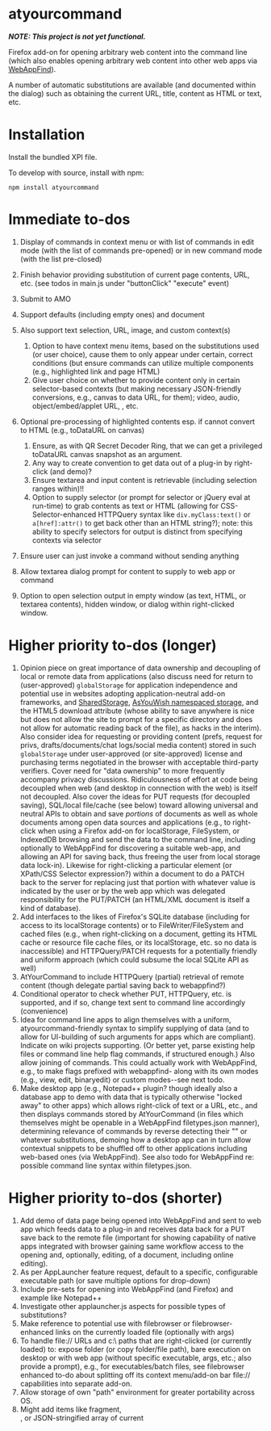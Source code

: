 # atyourcommand

***NOTE: This project is not yet functional.***

Firefox add-on for opening arbitrary web content into the command line
(which also enables opening arbitrary web content into other web apps
via [WebAppFind](https://github.com/brettz9/webappfind)).

A number of automatic substitutions are available (and documented within
the dialog) such as obtaining the current URL, title,
content as HTML or text, etc.

# Installation

Install the bundled XPI file.

To develop with source, install with npm:

`npm install atyourcommand`

# Immediate to-dos

1. Display of commands in context menu or with list of commands
in edit mode (with the list of commands pre-opened) or in
new command mode (with the list pre-closed)

1. Finish behavior providing substitution of current page contents,
URL, etc. (see todos in main.js under "buttonClick" "execute" event)

1. Submit to AMO

1. Support defaults (including empty ones) and document
1. Also support text selection, URL, image, and custom context(s)
	1. Option to have context menu items, based on the substitutions used (or
	user choice), cause them to only appear under certain, correct conditions
	(but ensure commands can utilize multiple components (e.g., highlighted
	link and page HTML)
	1. Give user choice on whether to provide content only in certain
	selector-based contexts (but making necessary JSON-friendly
	conversions, e.g., canvas to data URL, for them); video, audio,
	object/embed/applet URL, <a>, etc.
1. Optional pre-processing of highlighted contents esp. if cannot convert to
HTML (e.g., toDataURL on canvas)
	1. Ensure, as with QR Secret Decoder Ring, that we can get a privileged
	toDataURL canvas snapshot as an argument.
	1. Any way to create convention to get data out of a plug-in by
	right-click (and demo)?
	1. Ensure textarea and input content is retrievable (including selection
	ranges within)!!
	1. Option to supply selector (or prompt for selector or jQuery eval at
	run-time) to grab contents as text or HTML (allowing for
	CSS-Selector-enhanced HTTPQuery syntax like `div.myClass:text()`
	or `a[href]:attr()` to get
	back other than an HTML string?); note: this ability to specify selectors
	for output is distinct from specifying contexts via selector
1. Ensure user can just invoke a command without sending anything
1. Allow textarea dialog prompt for content to supply to web app or command
1. Option to open selection output in empty window (as text, HTML, or textarea
contents), hidden window, or dialog within right-clicked window.

# Higher priority to-dos (longer)

1. Opinion piece on great importance of data ownership and decoupling of local
or remote data from applications (also discuss need for return to (user-approved)
`globalStorage` for application independence and potential use in websites adopting
application-neutral add-on frameworks, and
[SharedStorage](https://gist.github.com/brettz9/8876920),
[AsYouWish namespaced storage](https://github.com/brettz9/asyouwish/),
and the HTML5 download attribute (whose ability to save anywhere is nice
but does not allow the site to prompt for a specific directory and does not
allow for automatic reading back of the file),
as hacks in the interim). Also consider idea for requesting or providing content
(prefs, request for privs, drafts/documents/chat logs/social media content) stored
in such `globalStorage` under user-approved (or site-approved) license and
purchasing terms negotiated in the browser with acceptable third-party verifiers.
Cover need for "data ownership" to more frequently accompany privacy
discussions. Ridiculousness of effort at code being decoupled when web (and
desktop in connection with the web) is itself not decoupled. Also cover the
ideas for PUT requests (for decoupled saving), SQL/local file/cache (see below)
toward allowing universal and
neutral APIs to obtain and save *portions* of documents as well as whole
documents among open data sources and applications (e.g., to right-click
when using a Firefox add-on for localStorage, FileSystem, or IndexedDB
browsing and send the data to the command line, including optionally
to WebAppFind for discovering a suitable web-app, and allowing an API
for saving back, thus freeing the user from local storage data lock-in).
Likewise for right-clicking a particular element (or XPath/CSS Selector
expression?) within a document to do a PATCH back to the server for
replacing just that portion with whatever value is indicated by the user or
by the web app which was delegated responsibility for the PUT/PATCH (an
HTML/XML document is itself a kind of database).
1. Add interfaces to the likes of Firefox's SQLite database (including
for access to its localStorage contents) or to FileWriter/FileSystem
and cached files (e.g., when right-clicking on a document, getting its
HTML cache or resource file cache files, or its localStorage, etc. so
no data is inaccessible) and HTTPQuery/PATCH requests for a
potentially friendly and uniform approach (which could subsume the
local SQLite API as well)
1. AtYourCommand to include HTTPQuery (partial) retrieval of remote content
(though delegate partial saving back to webappfind?)
1. Conditional operator to check whether PUT, HTTPQuery, etc. is supported,
and if so, change text sent to command line accordingly (convenience)
1. Idea for command line apps to align themselves with a uniform,
atyourcommand-friendly syntax to simplify supplying of data (and to allow for
UI-building of such arguments for apps which are compliant). Indicate on
wiki projects supporting. (Or better yet, parse existing help files or
command line help flag commands, if structured enough.) Also
allow joining of commands. This could actually work with WebAppFind,
e.g., to make flags prefixed with webappfind- along with its own modes
(e.g., view, edit, binaryedit) or custom modes--see next todo.
1. Make desktop app (e.g., Notepad++ plugin? though ideally also a
database app to demo with data that is typically otherwise "locked
away" to other apps) which allows right-click
of text or a URL, etc., and then displays commands stored by AtYourCommand
(in files which themselves might be openable in a WebAppFind filetypes.json
manner), determining relevance of commands by reverse detecting their
"<text>" or whatever substitutions, demoing how a desktop app can in
turn allow contextual snippets to be shuffled off to other applications
including web-based ones (via WebAppFind). See also todo for WebAppFind
re: possible command line syntax within filetypes.json.

# Higher priority to-dos (shorter)

1. Add demo of data page being opened into WebAppFind and sent to web app
which feeds data to a plug-in and receives data back for a PUT save back to
the remote file (important for showing capability of native apps integrated
with browser gaining same workflow access to the opening and, optionally,
editing, of a document, including online editing).
1. As per AppLauncher feature request, default to a specific, configurable
executable path (or save multiple options for drop-down)
1. Include pre-sets for opening into WebAppFind (and Firefox) and
example like Notepad++
1. Investigate other applauncher.js aspects for possible types of substitutions?
1. Make reference to potential use with filebrowser or filebrowser-enhanced
links on the currently loaded file (optionally with args)
1. To handle file:// URLs and c:\ paths that are right-clicked (or currently
loaded) to: expose folder (or copy folder/file path), bare execution on
desktop or with web app (without specific executable, args, etc.; also
provide a prompt), e.g., for executables/batch files, see filebrowser enhanced
to-do about splitting off its context menu/add-on bar file:// capabilities into
separate add-on.
1. Allow storage of own "path" environment for greater portability across OS.
1. Might add items like fragment, <div>, or JSON-stringified array of current
<script src>'s, <link href>'s or <html manifest> string.
1. Support saving of own custom selector definitions for contexts (and eval-able
retrieval behaviors?) as well as custom selector definitions for node
retrieval
1. Option to view groups of selectors by output type (e.g., HTML string,
URL, etc.), instead of just by concept (e.g., "image URL" and "SVG
as string" being in same image group).

# Possible to-dos

1. If a link type of command is chosen but no link is selected, find first
link in page. Same with images, videos, script files, stylesheets, etc.
1. Display of commands in dialog: move up/down instead of alphabetical?
1. Create icons, etc.
1. If item is required, could prevent "submit" (currently not
using <form>, so no submit).
1. Might allow selection of submenus, separators, etc.
1. Any other command line necessities (besides quoted string escaping)?
1. As per AppLauncher feature request, allow shortcuts on the toolbar; also
modify to work with main menu, app-bar, or key command as well
1. Ability to confirm selected text content is a path, URL or file URL, etc.?
1. Allow atyourcommand to send content to web apps directly through WebAppFind
code when present (as opposed to through command line)?
1. Remote site supply of commands
	1. Way for websites to register commands or groups of commands upon
	user introspection and permission
	1. Served with special content type and protocol meant for external launching?
		1. Create protocol to force dialog asking to launch app (so if user
		clicks link, will get asked), optionally with args, and optionally with
		desktop file or remote URLs, etc. as content; will thereby also be
		able to support (and demo) WebAppFind invocation from remote
1. De-coupling of remote content from its executable (as in regular
atyourcommand) but remember upon future loads of the content
	1. Modify [Open In Browser](https://addons.mozilla.org/En-us/firefox/addon/open-in-browser/)
	add-on to allow launching of a file URL including with own args (and
	optional saving/editing of the command for reuse across atyourcommand
	content)
		1. Overlay
		[Open In Browser](https://addons.mozilla.org/En-us/firefox/addon/open-in-browser/)
		but make it support site prefs (but not by domain as with Mozilla content prefs!)
		(in addition to mapping MIME to commands)
		so choice will be remembered (checkbox to remember choice including
		any arguments, passing URL and/or file contents); also allow
		WebAppFind detection (e.g., remote filetypes.json?) in addition
		to MIME detection?
		1. Point out potential use in automatically launching WebAppFind-driven
		web apps automatically with web data (and with PUT requests back to
		server, could get full round-trip decoupling of data and app)
		1. Allow all file:// URLs to optionally be opened externally as per https://support.mozilla.org/en-US/questions/758172
		1. Cover usage of http://kb.mozillazine.org/View_source.editor.external and http://kb.mozillazine.org/View_source.editor.path
	1. As with my possible todo for
	[Open In Browser](https://addons.mozilla.org/En-us/firefox/addon/open-in-browser/)
	site prefs, make the filebrowser-enhanced context
	menu and right-click on WebAppFind icon (for the opening of the current
	browser document into WebAppFind) sensitive to site prefs so right-click
	arguments can optionally be remembered; share options across all of these
	addons?
1. To make atyourcommand more meaningful, ensure works with a
Gopher-over-HTTP protocol (e.g., one limited to <li> elements and other tags
auto-escaped):
	1. Do Gopher system for these files just extra required header; search "Gopher (protocol) over HTTP" (FTP, WebDAV?)
	1. Problem with informational message--needs to map to real files; use instead hidden files of given extension with optional sticky coordinates
	1. Use WebDAV request (via same-site Ajax or Firefox add-on privileged cross-domain (already with WebDAV add-on?)) for directory (propfind overloaded, was it?) so request for individual file reading or writing (as with directory listing) can be made over HTTP (including reverse webappfind)
1. Exporting as batch files, and converting batch files upon import (also in
conjunction with
[Executable Builder](https://github.com/brettz9/executable-builder/)) which
could allow for convenient reuse of the content when attaching the batch
script to a "Open with..." handler. Use approach like
http://stackoverflow.com/a/5215844/271577
1. Have a mechanism to return from a WebAppFind-opened web app
back to the page which was the source of its content (e.g., in case one
accidentally didn't grab enough text or whatever)

# To-dos related to context-aware power-use or web-desktop interaction but beyond current scope of atyourcommand

1. https://github.com/piroor/ctxextensions (restartless and to AMO?);
support not only full custom control over context menu, but also
toolbar, menu, add-on bar, key command, etc.
	1. Break apart functionality to specialize in context menu
	text and URL manipulations? (If so, ensure some other way to
	have full control over where tools appear; do this by modifying
	the Firefox Add-ons SDK itself so capability baked-in?)
	1. Integrate with or replicate Greasemonkey behavior also?
	1. Get context menu to support hiding items via whitelist or
	blacklist until exposed by a key command (so that for normal
	browsing, the context menu is light, but can be made more
	powerful at a keystroke).
1. Utilize (JavaScript-based) Blockly for pipelining of any kind of
command (though avoid baking in UI as UI should be flexible, e.g.,
to allow use in menu, toolbar, add-on bar, etc.); also macro-like
development
1. When allowing users to create command line commands
for context menus/menus/toolbars/add-on bar/etc., allow and demo
(with Blockly?) JS prompts (useful for dynamic batch), e.g., to
replicate atyourcommand functionality. Might automatically provide
prompts when a variable is indicated without a value unless
marked as having a default (including an empty one).

# Inspiration

The main impetus for this project comes from my interest to act in the
reverse direction from <https://github.com/brettz9/webappfind>, but some
ideas were obtained from <https://addons.mozilla.org/en-US/firefox/addon/applauncher/>
after I discovered it had some of the same ideas (but I wanted it restartless,
with baked in WebAppFind support, etc.).

I was also very much inspired by (and would ultimately hope to replicate) the
powerful [ContextMenu Extensions](https://github.com/piroor/ctxextensions)
add-on which admirably provides controlled but extensible and open
programmability to regular users.
